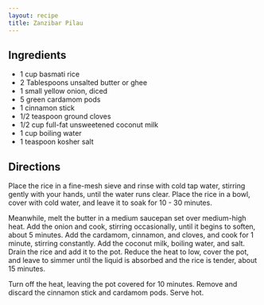 ```yaml
---
layout: recipe
title: Zanzibar Pilau
---
```


## Ingredients

* 1 cup basmati rice
* 2 Tablespoons unsalted butter or ghee
* 1 small yellow onion, diced
* 5 green cardamom pods
* 1 cinnamon stick
* 1/2 teaspoon ground cloves
* 1/2 cup full-fat unsweetened coconut milk
* 1 cup boiling water
* 1 teaspoon kosher salt

## Directions

Place the rice in a fine-mesh sieve and rinse with cold tap water, stirring gently with your hands, until the water runs clear. Place the rice in a bowl, cover with cold water, and leave it to soak for 10 - 30 minutes.

Meanwhile, melt the butter in a medium saucepan set over medium-high heat. Add the onion and cook, stirring occasionally, until it begins to soften, about 5 minutes. Add the cardamom, cinnamon, and cloves, and cook for 1 minute, stirring constantly. Add the coconut milk, boiling water, and salt. Drain the rice and add it to the pot. Reduce the heat to low, cover the pot, and leave to simmer until the liquid is absorbed and the rice is tender, about 15 minutes.

Turn off the heat, leaving the pot covered for 10 minutes. Remove and discard the cinnamon stick and cardamom pods. Serve hot.
